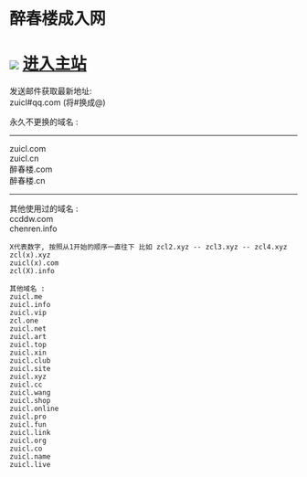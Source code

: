 
<h1>醉春楼成入网</h1>
<h1>
<img src="https://cdn.lmccc.com/ico/zcl.ico">
<a href="https://www.ccddw.com/?adref=github_com"> 进入主站 </a></h1>

发送邮件获取最新地址:<br>
zuicl#qq.com (将#换成@)

永久不更换的域名 : <br>
<hr />

zuicl.com  <br>
zuicl.cn  <br>
醉春楼.com  <br>
醉春楼.cn  <br>
<hr />

其他使用过的域名 : <br>
ccddw.com  <br>
chenren.info  <br>
	
	X代表数字, 按照从1开始的顺序一直往下 比如 zcl2.xyz -- zcl3.xyz -- zcl4.xyz
	zcl(x).xyz
	zuicl(x).com
	zcl(X).info 
	 
	其他域名 : 
	zuicl.me
	zuicl.info
	zuicl.vip
	zcl.one
	zuicl.net
	zuicl.art
	zuicl.top
	zuicl.xin
	zuicl.club
	zuicl.site
	zuicl.xyz
	zuicl.cc
	zuicl.wang
	zuicl.shop
	zuicl.online
	zuicl.pro
	zuicl.fun
	zuicl.link
	zuicl.org
	zuicl.co
	zuicl.name
	zuicl.live
	

